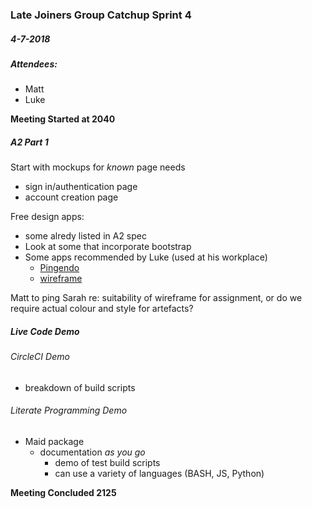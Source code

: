 ### Late Joiners Group Catchup Sprint 4
##### 4-7-2018

##### Attendees:
- Matt
- Luke

**Meeting Started at 2040**

##### A2 Part 1
Start with mockups for *known* page needs
- sign in/authentication page
- account creation page

Free design apps:
- some alredy listed in A2 spec
- Look at some that incorporate bootstrap
- Some apps recommended by Luke (used at his workplace)
  - [Pingendo](https://pingendo.com/index.html)
  - [wireframe](https://wireframe.cc/)

Matt to ping Sarah re: suitability of wireframe for assignment, or do we require actual colour and style for artefacts?

##### Live Code Demo

###### CircleCI Demo
- breakdown of build scripts

###### Literate Programming Demo
- Maid package
  - documentation *as you go*
	- demo of test build scripts
	- can use a variety of languages (BASH, JS, Python)

**Meeting Concluded 2125**
